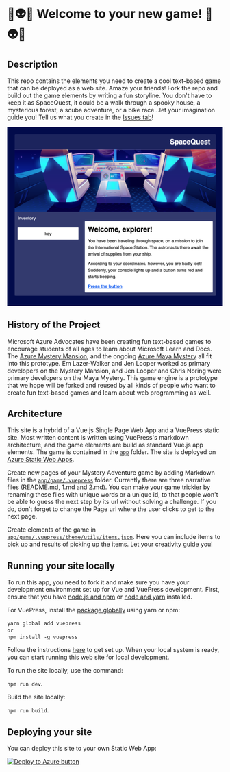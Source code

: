 # 🚀👽✨ Welcome to your new game! 🚀👽✨

## Description

This repo contains the elements you need to create a cool text-based game that can be deployed as a web site. Amaze your friends! Fork the repo and build out the game elements by writing a fun storyline. You don't have to keep it as SpaceQuest, it could be a walk through a spooky house, a mysterious forest, a scuba adventure, or a bike race...let your imagination guide you! Tell us what you create in the [Issues tab](https://github.com/jlooper/static-game-engine/issues/new/choose)!

![Space Quest](screenshot.png)

## History of the Project

Microsoft Azure Advocates have been creating fun text-based games to encourage students of all ages to learn about Microsoft Learn and Docs. The [Azure Mystery Mansion](https://aka.ms/mysterymansion), and the ongoing [Azure Maya Mystery](https://aka.ms/AzureMayaMystery) all fit into this prototype. Em Lazer-Walker and Jen Looper worked as primary developers on the Mystery Mansion, and Jen Looper and Chris Noring were primary developers on the Maya Mystery. This game engine is a prototype that we hope will be forked and reused by all kinds of people who want to create fun text-based games and learn about web programming as well.

## Architecture

This site is a hybrid of a Vue.js Single Page Web App and a VuePress static site. Most written content is written using VuePress's markdown architecture, and the game elements are build as standard Vue.js app elements. The game is contained in the [`app`](./app) folder. The site is deployed on [Azure Static Web Apps](https://azure.microsoft.com/services/app-service/static/?WT.mc_id=gameengine-github-jelooper#overview).

Create new pages of your Mystery Adventure game by adding Markdown files in the [`app/game/.vuepress`](./app/game/.vuepress) folder. Currently there are three narrative files (README.md, 1.md and 2.md). You can make your game trickier by renaming these files with unique words or a unique id, to that people won't be able to guess the next step by its url without solving a challenge. If you do, don't forget to change the Page url where the user clicks to get to the next page.

Create elements of the game in [`app/game/.vuepress/theme/utils/items.json`](./app/game/.vuepress/theme/utils/items.json). Here you can include items to pick up and results of picking up the items. Let your creativity guide you!

## Running your site locally

To run this app, you need to fork it and make sure you have your development environment set up for Vue and VuePress development. First, ensure that you have [node.js and npm](https://docs.npmjs.com/downloading-and-installing-node-js-and-npm) or [node and yarn](https://classic.yarnpkg.com/en/docs/install/#mac-stable) installed.

For VuePress, install the [package globally](https://vuepress.vuejs.org) using yarn or npm:

```
yarn global add vuepress
or
npm install -g vuepress
```

Follow the instructions [here](https://vuepress.vuejs.org/guide/getting-started.html) to get set up. When your local system is ready, you can start running this web site for local development.

To run the site locally, use the command:

`npm run dev`.

Build the site locally:

`npm run build`.

## Deploying your site

You can deploy this site to your own Static Web App:

[![Deploy to Azure button](https://aka.ms/deploytoazurebutton)](https://portal.azure.com/?feature.customportal=false&WT.mc_id=gameengine-github-jelooper#create/Microsoft.StaticApp)
